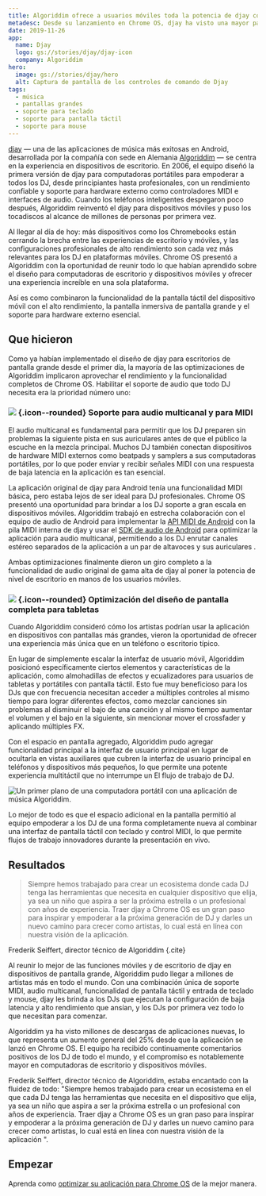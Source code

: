 ```yaml
---
title: Algoriddim ofrece a usuarios móviles toda la potencia de djay con su optimización para Chrome OS
metadesc: Desde su lanzamiento en Chrome OS, djay ha visto una mayor participación en computadoras de escritorio y dispositivos móviles, así como un gran impulso a las descargas de aplicaciones.
date: 2019-11-26
app:
  name: Djay
  logo: gs://stories/djay/djay-icon
  company: Algoriddim
hero:
  image: gs://stories/djay/hero
  alt: Captura de pantalla de los controles de comando de Djay
tags:
  - música
  - pantallas grandes
  - soporte para teclado
  - soporte para pantalla táctil
  - soporte para mouse
---
```


[djay](https://www.algoriddim.com/djay-android) — una de las aplicaciones de música más exitosas en Android, desarrollada por la compañía con sede en Alemania [Algoriddim](https://www.algoriddim.com/) — se centra en la experiencia en dispositivos de escritorio. En 2006, el equipo diseñó la primera versión de djay para computadoras portátiles para empoderar a todos los DJ, desde principiantes hasta profesionales, con un rendimiento confiable y soporte para hardware externo como controladores MIDI e interfaces de audio. Cuando los teléfonos inteligentes despegaron poco después, Algoriddim reinventó el djay para dispositivos móviles y puso los tocadiscos al alcance de millones de personas por primera vez.

Al llegar al día de hoy: más dispositivos como los Chromebooks están cerrando la brecha entre las experiencias de escritorio y móviles, y las configuraciones profesionales de alto rendimiento son cada vez más relevantes para los DJ en plataformas móviles. Chrome OS presentó a Algoriddim con la oportunidad de reunir todo lo que habían aprendido sobre el diseño para computadoras de escritorio y dispositivos móviles y ofrecer una experiencia increíble en una sola plataforma.

Así es como combinaron la funcionalidad de la pantalla táctil del dispositivo móvil con el alto rendimiento, la pantalla inmersiva de pantalla grande y el soporte para hardware externo esencial.

## Que hicieron

Como ya habían implementado el diseño de djay para escritorios de pantalla grande desde el primer día, la mayoría de las optimizaciones de Algoriddim implicaron aprovechar el rendimiento y la funcionalidad completos de Chrome OS. Habilitar el soporte de audio que todo DJ necesita era la prioridad número uno:

### ![](ix://icons/audiotrack.png) {.icon--rounded} Soporte para audio multicanal y para MIDI

El audio multicanal es fundamental para permitir que los DJ preparen sin problemas la siguiente pista en sus auriculares antes de que el público la escuche en la mezcla principal. Muchos DJ también conectan dispositivos de hardware MIDI externos como beatpads y samplers a sus computadoras portátiles, por lo que poder enviar y recibir señales MIDI con una respuesta de baja latencia en la aplicación es tan esencial.

La aplicación original de djay para Android tenía una funcionalidad MIDI básica, pero estaba lejos de ser ideal para DJ profesionales. Chrome OS presentó una oportunidad para brindar a los DJ soporte a gran escala en dispositivos móviles. Algoriddim trabajó en estrecha colaboración con el equipo de audio de Android para implementar la [API MIDI de Android](https://developer.android.com/reference/android/media/midi/package-summary) con la pila MIDI interna de djay y usar el [SDK de audio de Android](https://developer.android.com/ndk/guides/audio) para optimizar la aplicación para audio multicanal, permitiendo a los DJ enrutar canales estéreo separados de la aplicación a un par de altavoces y sus auriculares .

Ambas optimizaciones finalmente dieron un giro completo a la funcionalidad de audio original de gama alta de djay al poner la potencia de nivel de escritorio en manos de los usuarios móviles.

### ![](ix://icons/tablet-android.png) {.icon--rounded} Optimización del diseño de pantalla completa para tabletas

Cuando Algoriddim consideró cómo los artistas podrían usar la aplicación en dispositivos con pantallas más grandes, vieron la oportunidad de ofrecer una experiencia más única que en un teléfono o escritorio típico.

En lugar de simplemente escalar la interfaz de usuario móvil, Algoriddim posicionó específicamente ciertos elementos y características de la aplicación, como almohadillas de efectos y ecualizadores para usuarios de tabletas y portátiles con pantalla táctil. Esto fue muy beneficioso para los DJs que con frecuencia necesitan acceder a múltiples controles al mismo tiempo para lograr diferentes efectos, como mezclar canciones sin problemas al disminuir el bajo de una canción y al mismo tiempo aumentar el volumen y el bajo en la siguiente, sin mencionar mover el crossfader y aplicando múltiples FX.

Con el espacio en pantalla agregado, Algoriddim pudo agregar funcionalidad principal a la interfaz de usuario principal en lugar de ocultarla en vistas auxiliares que cubren la interfaz de usuario principal en teléfonos y dispositivos más pequeños, lo que permite una potente experiencia multitáctil que no interrumpe un El flujo de trabajo de DJ.

![Un primer plano de una computadora portátil con una aplicación de música Algoriddim.](gs://stories/djay/algoriddim)

Lo mejor de todo es que el espacio adicional en la pantalla permitió al equipo empoderar a los DJ de una forma completamente nueva al combinar una interfaz de pantalla táctil con teclado y control MIDI, lo que permite flujos de trabajo innovadores durante la presentación en vivo.

## Resultados

> Siempre hemos trabajado para crear un ecosistema donde cada DJ tenga las herramientas que necesita en cualquier dispositivo que elija, ya sea un niño que aspira a ser la próxima estrella o un profesional con años de experiencia. Traer djay a Chrome OS es un gran paso para inspirar y empoderar a la próxima generación de DJ y darles un nuevo camino para crecer como artistas, lo cual está en línea con nuestra visión de la aplicación.

Frederik Seiffert, director técnico de Algoriddim {.cite}

Al reunir lo mejor de las funciones móviles y de escritorio de djay en dispositivos de pantalla grande, Algoriddim pudo llegar a millones de artistas más en todo el mundo. Con una combinación única de soporte MIDI, audio multicanal, funcionalidad de pantalla táctil y entrada de teclado y mouse, djay les brinda a los DJs que ejecutan la configuración de baja latencia y alto rendimiento que ansían, y los DJs por primera vez todo lo que necesitan para comenzar.

Algoriddim ya ha visto millones de descargas de aplicaciones nuevas, lo que representa un aumento general del 25% desde que la aplicación se lanzó en Chrome OS. El equipo ha recibido continuamente comentarios positivos de los DJ de todo el mundo, y el compromiso es notablemente mayor en computadoras de escritorio y dispositivos móviles.

Frederik Seiffert, director técnico de Algoriddim, estaba encantado con la fluidez de todo: "Siempre hemos trabajado para crear un ecosistema en el que cada DJ tenga las herramientas que necesita en el dispositivo que elija, ya sea un niño que aspira a ser la próxima estrella o un profesional con años de experiencia. Traer djay a Chrome OS es un gran paso para inspirar y empoderar a la próxima generación de DJ y darles un nuevo camino para crecer como artistas, lo cual está en línea con nuestra visión de la aplicación ".

## Empezar

Aprenda como [optimizar su aplicación para Chrome OS](/{{locale.code}}/android/optimizing) de la mejor manera.
